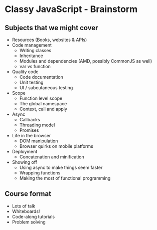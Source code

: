 # Classy JavaScript - Brainstorm

## Subjects that we might cover

* Resources (Books, websites & APIs)
* Code management
   * Writing classes
   * Inheritance
   * Modules and dependencies (AMD, possibly CommonJS as well)
   * var vs function
* Quality code
   * Code documentation
   * Unit testing
   * UI / subcutaneous testing
* Scope
   * Function level scope
   * The global namespace
   * Context, call and apply
* Async
   * Callbacks
   * Threading model
   * Promises
* Life in the browser
   * DOM manipulation
   * Browser quirks on mobile platforms
* Deployment
   * Concatenation and minification
* Showing off
   * Using async to make things seem faster
   * Wrapping functions
   * Making the most of functional programming

## Course format
* Lots of talk
* Whiteboards!
* Code-along tutorials
* Problem solving
